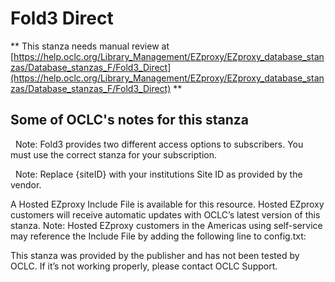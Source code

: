 # Fold3 Direct
** This stanza needs manual review at [https://help.oclc.org/Library_Management/EZproxy/EZproxy_database_stanzas/Database_stanzas_F/Fold3_Direct](https://help.oclc.org/Library_Management/EZproxy/EZproxy_database_stanzas/Database_stanzas_F/Fold3_Direct) **

## Some of OCLC's notes for this stanza

&nbsp; Note: Fold3 provides two different access options to subscribers. You must use the correct stanza for your subscription.

&nbsp; Note: Replace {siteID} with your institutions Site ID as provided by the vendor.

A Hosted EZproxy Include File is available for this resource. Hosted EZproxy customers will receive automatic updates with OCLC&rsquo;s latest version of this stanza. Note: Hosted EZproxy customers in the Americas using self-service may reference the Include File by adding the following line to config.txt:

This stanza was provided by the publisher and has not been tested by OCLC. If it&rsquo;s not working properly, please contact OCLC Support.

&nbsp;

